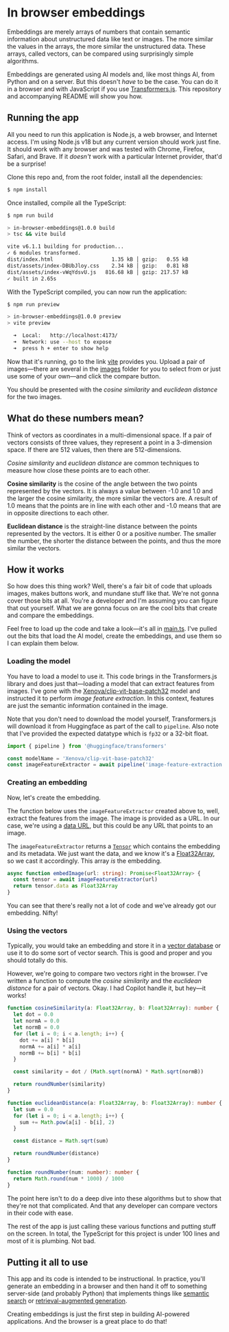 # In browser embeddings

Embeddings are merely arrays of numbers that contain semantic information about unstructured data like text or images. The more similar the values in the arrays, the more similar the unstructured data. These arrays, called vectors, can be compared using surprisingly simple algorithms.

Embeddings are generated using AI models and, like most things AI, from Python and on a server. But this doesn't _have_ to be the case. You can do it in a browser and with JavaScript if you use [Transformers.js](https://huggingface.co/docs/transformers.js/index). This repository and accompanying README will show you how.

## Running the app

All you need to run this application is Node.js, a web browser, and Internet access. I'm using Node.js v18 but any current version should work just fine. It should work with any browser and was tested with Chrome, Firefox, Safari, and Brave. If it _doesn't_ work with a particular Internet provider, that'd be a surprise!

Clone this repo and, from the root folder, install all the dependencies:

```bash
$ npm install
```

Once installed, compile all the TypeScript:

```bash
$ npm run build

> in-browser-embeddings@1.0.0 build
> tsc && vite build

vite v6.1.1 building for production...
✓ 6 modules transformed.
dist/index.html                   1.35 kB │ gzip:   0.55 kB
dist/assets/index-DBUbJloy.css    2.34 kB │ gzip:   0.81 kB
dist/assets/index-vWqYdsvU.js   816.68 kB │ gzip: 217.57 kB
✓ built in 2.65s
```

With the TypeScript compiled, you can now run the application:

```bash
$ npm run preview

> in-browser-embeddings@1.0.0 preview
> vite preview

  ➜  Local:   http://localhost:4173/
  ➜  Network: use --host to expose
  ➜  press h + enter to show help
```

Now that it's running, go to the link [vite](https://vite.dev/) provides you. Upload a pair of images—there are several in the [images](/images) folder for you to select from or just use some of your own—and click the compare button.

You should be presented with the _cosine similarity_ and _euclidean distance_ for the two images.

## What do these numbers mean?

Think of vectors as coordinates in a multi-dimensional space. If a pair of vectors consists of three values, they represent a point in a 3-dimension space. If there are 512 values, then there are 512-dimensions.

_Cosine similarity_ and _euclidean distance_ are common techniques to measure how close these points are to each other.

**Cosine similarity** is the cosine of the angle between the two points represented by the vectors. It is always a value between -1.0 and 1.0 and the larger the cosine similarity, the more similar the vectors are. A result of 1.0 means that the points are in line with each other and -1.0 means that are in opposite directions to each other.

**Euclidean distance** is the straight-line distance between the points represented by the vectors. It is either 0 or a positive number. The smaller the number, the shorter the distance between the points, and thus the more similar the vectors.

## How it works

So how does this thing work? Well, there's a fair bit of code that uploads images, makes buttons work, and mundane stuff like that. We're not gonna cover those bits at all. You're a developer and I'm assuming you can figure that out yourself. What we are gonna focus on are the cool bits that create and compare the embeddings.

Feel free to load up the code and take a look—it's all in [main.ts](/src/main.ts). I've pulled out the bits that load the AI model, create the embeddings, and use them so I can explain them below.

### Loading the model

You have to load a model to use it. This code brings in the Transformers.js library and does just that—loading a model that can extract features from images. I've gone with the [Xenova/clip-vit-base-patch32](https://huggingface.co/Xenova/clip-vit-base-patch32) model and instructed it to perform _image feature extraction_. In this context, features are just the semantic information contained in the image.

Note that you don't need to download the model yourself, Transformers.js will download it from Huggingface as part of the call to `pipeline`. Also note that I've provided the expected datatype which is `fp32` or a 32-bit float.

```typescript
import { pipeline } from '@huggingface/transformers'

const modelName = 'Xenova/clip-vit-base-patch32'
const imageFeatureExtractor = await pipeline('image-feature-extraction', modelName, { dtype: 'fp32' })
```

### Creating an embedding

Now, let's create the embedding.

The function below uses the `imageFeatureExtractor` created above to, well, extract the features from the image. The image is provided as a URL. In our case, we're using a [data URL](https://developer.mozilla.org/en-US/docs/Web/URI/Reference/Schemes/data), but this could be any URL that points to an image.

The `imageFeatureExtractor` returns a [`Tensor`](https://huggingface.co/docs/transformers.js/api/utils/tensor) which contains the embedding and its metadata. We just want the data, and we know it's a [Float32Array](https://developer.mozilla.org/en-US/docs/Web/JavaScript/Reference/Global_Objects/Float32Array), so we cast it accordingly. This array _is_ the embedding.

```typescript
async function embedImage(url: string): Promise<Float32Array> {
  const tensor = await imageFeatureExtractor(url)
  return tensor.data as Float32Array
}
```

You can see that there's really not a lot of code and we've already got our embedding. Nifty!

### Using the vectors

Typically, you would take an embedding and store it in a [vector database](https://redis.io/redis-for-ai/) or use it to do some sort of vector search. This is good and proper and you should totally do this.

However, we're going to compare two vectors right in the browser. I've written a function to compute the _cosine similarity_ and the _euclidean distance_ for a pair of vectors. Okay. I had Copilot handle it, but hey—it works!

```typescript
function cosineSimilarity(a: Float32Array, b: Float32Array): number {
  let dot = 0.0
  let normA = 0.0
  let normB = 0.0
  for (let i = 0; i < a.length; i++) {
    dot += a[i] * b[i]
    normA += a[i] * a[i]
    normB += b[i] * b[i]
  }

  const similarity = dot / (Math.sqrt(normA) * Math.sqrt(normB))

  return roundNumber(similarity)
}

function euclideanDistance(a: Float32Array, b: Float32Array): number {
  let sum = 0.0
  for (let i = 0; i < a.length; i++) {
    sum += Math.pow(a[i] - b[i], 2)
  }

  const distance = Math.sqrt(sum)

  return roundNumber(distance)
}

function roundNumber(num: number): number {
  return Math.round(num * 1000) / 1000
}
```

The point here isn't to do a deep dive into these algorithms but to show that they're not that complicated. And that any developer can compare vectors in their code with ease.

The rest of the app is just calling these various functions and putting stuff on the screen. In total, the TypeScript for this project is under 100 lines and most of it is plumbing. Not bad.

## Putting it all to use

This app and its code is intended to be instructional. In practice, you'll generate an embedding in a browser and then hand it off to something server-side (and probably Python) that implements things like [semantic search](https://redis.io/docs/latest/develop/get-started/vector-database/) or [retrieval-augmented generation](https://redis.io/docs/latest/develop/get-started/rag/).

Creating embeddings is just the first step in building AI-powered applications. And the browser is a great place to do that!
